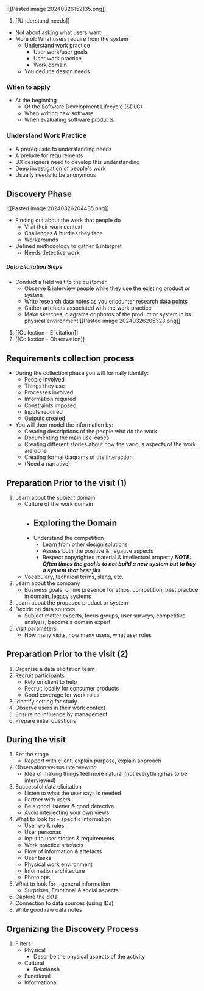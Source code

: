 ![[Pasted image 20240326152135.png]]
1. [[Understand needs]]


- Not about asking what users want
- More of: What users require from the system
	- Understand work practice
		- User work/user goals
		- User work practice
		- Work domain
	- You deduce design needs
### When to apply
- At the beginning
	- Of the Software Development Lifecycle (SDLC)
	- When writing new software
	- When evaluating software products
### Understand Work Practice
- A prerequisite to understanding needs
- A prelude for requirements
- UX designers need to develop this understanding
- Deep investigation of people's work
- Usually needs to be anonymous
## Discovery Phase
![[Pasted image 20240326204435.png]]
- Finding out about the work that people do
	- Visit their work context
	- Challenges & hurdles they face
	- Workarounds
- Defined methodology to gather & interpret
	- Needs detective work
##### Data Elicitation Steps
- Conduct a field visit to the customer
	- Observe & interview people while they use the existing product or system
	- Write research data notes as you encounter research data points
	- Gather artefacts associated with the work practice
	- Make sketches, diagrams or photos of the product or system in its physical environment![[Pasted image 20240326205323.png]]
1. [[Collection - Elicitation]]
2. [[Collection - Observation]]
## Requirements collection process
- During the collection phase you will formally identify:
	- People involved
	- Things they use
	- Processes involved
	- Information required
	- Constraints imposed
	- Inputs required
	- Outputs created
- You will then model the information by:
	- Creating descriptions of the people who do the work
	- Documenting the main use-cases
	- Creating different stories about how the various aspects of the work are done
	- Creating formal diagrams of the interaction
	- (Need a narrative)
## Preparation Prior to the visit (1)
1. Learn about the subject domain
	- Culture of the work domain
		- ## Exploring the Domain
		- Understand the competition
			- Learn from other design solutions
			- Assess both the positive & negative aspects
			- Respect copyrighted material & intellectual property
		***NOTE: Often times the goal is to not build a new system but to buy a system that best fits***
	- Vocabulary, technical terms, slang, etc.
2. Learn about the company
	- Business goals, online presence for ethos, competition, best practice in domain, legacy systems
3. Learn about the proposed product or system
4. Decide on data sources
	- Subject matter experts, focus groups, user surveys, competitive analysis, become a domain expert
5. Visit parameters
	- How many visits, how many users, what user roles
## Preparation Prior to the visit (2)
1. Organise a data elicitation team
2. Recruit participants
	- Rely on client to help
	- Recruit locally for consumer products
	- Good coverage for work roles
3. Identify setting for study
4. Observe users in their work context
5. Ensure no influence by management
6. Prepare initial questions
## During the visit
1. Set the stage
	- Rapport with client, explain purpose, explain approach
2. Observation versus interviewing
	- Idea of making things feel more natural (not everything has to be interviewed)
3. Successful data elicitation
	- Listen to what the user says is needed
	- Partner with users
	- Be a good listener & good detective
	- Avoid interjecting your own views
4. What to look for - specific information
	- User work roles
	- User personas
	- Input to user stories & requirements
	- Work practice artefacts
	- Flow of information & artefacts
	- User tasks
	- Physical work environment
	- Information architecture
	- Photo ops
5. What to look for - general information
	- Surprises, Emotional & social aspects
6. Capture the data
7. Connection to data sources (using IDs)
8. Write good raw data notes
## Organizing the Discovery Process
1. Filters
	- Physical
		- Describe the physical aspects of the activity
	- Cultural
		- Relationsh
	- Functional
	- Informational